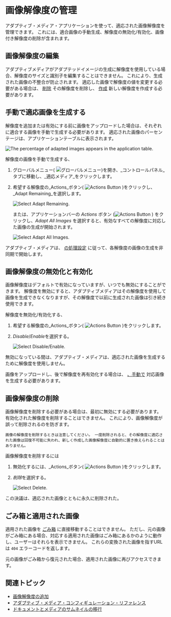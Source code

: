 # 画像解像度の管理

アダプティブ・メディア・アプリケーションを使って、適応された画像解像度を管理できます。 これには、適合画像の手動生成、解像度の無効化/有効化、画像付き解像度の削除が含まれます。

## 画像解像度の編集

アダプティブメディアがアダプテッドイメージの生成に解像度を使用している場合、解像度のサイズと識別子を編集することはできません。 これにより、生成された画像の不整合が防止されます。 適応した画像で解像度の値を変更する必要がある場合は、 [削除](#deleting-image-resolutions) その解像度を削除し、 [作成](./adding-image-resolutions.md) 新しい解像度を作成する必要があります。

## 手動で適応画像を生成する

解像度を追加または有効にする前に画像をアップロードした場合は、それぞれに適合する画像を手動で生成する必要があります。 適応された画像のパーセンテージは、アプリケーションテーブルに表示されます。

![The percentage of adapted images appears in the application table.](./managing-image-resolutions/images/01.png)

解像度の画像を手動で生成する、

1. グローバルメニュー( ![グローバルメニュー](../../../../images/icon-applications-menu.png))を開き、_コントロールパネル_タブに移動し、_適応メディア_をクリックします。

1. 希望する解像度の_Actions_ボタン( ![Actions Button](../../../../images/icon-actions.png) )をクリックし、_Adapt Remaining_を選択します。

   ![Select Adapt Remaining.](./managing-image-resolutions/images/02.png)

   または、アプリケーションバーの _Actions_ ボタン (![Actions Button](../../../../images/icon-actions.png) ) をクリックし、_Adapt All Images_ を選択すると、有効なすべての解像度に対応した画像の生成が開始されます。

   ![Select Adapt All Images.](./managing-image-resolutions/images/03.png)

アダプティブ・メディアは、 [の処理設定](./adaptive-media-configuration-reference.md#processes) に従って、各解像度の画像の生成を非同期で開始します。

## 画像解像度の無効化と有効化

画像解像度はデフォルトで有効になっていますが、いつでも無効にすることができます。 解像度を無効にすると、アダプティブメディアはその解像度を使用して画像を生成できなくなりますが、その解像度で以前に生成された画像は引き続き使用できます。

解像度を無効化/有効化する、

1. 希望する解像度の_Actions_ボタン( ![Actions Button](../../../../images/icon-actions.png) )をクリックします。

1. *Disable*/*Enable*を選択する。

   ![Select Disable/Enable.](./managing-image-resolutions/images/04.png)

無効になっている間は、アダプティブ・メディアは、適応された画像を生成するために解像度を使用しません。

画像をアップロードし、後で解像度を再有効化する場合は、 [、手動で](#manually-generating-adapted-images) 対応画像を生成する必要があります。

## 画像解像度の削除

画像解像度を削除する必要がある場合は、最初に無効にする必要があります。 有効化された解像度を削除することはできません。 これにより、画像解像度が誤って削除されるのを防ぎます。

```{warning}
画像の解像度を削除するときは注意してください。 一度削除されると、その解像度に適応された画像は回復不可能に失われ、新しく作成した画像解像度に自動的に置き換えられることはありません。
```

画像解像度を削除するには

1. 無効化するには、_Actions_ボタン( ![Actions Button](../../../../images/icon-actions.png) )をクリックします。

1. *削除*を選択する。

   ![Select Delete.](./managing-image-resolutions/images/05.png)

この決議は、適応された画像とともに永久に削除された。

## ごみ箱と適用された画像

適用された画像を [ごみ箱](../../../recycle-bin/recycle-bin-overview.md) に直接移動することはできません。 ただし、元の画像がごみ箱にある場合、対応する適用された画像はごみ箱にあるかのように動作し、ユーザーはそれらを表示できません。 これらの変換された画像を指すURLは `404` エラーコードを返します。

元の画像がごみ箱から復元された場合、適用された画像に再びアクセスできます。

## 関連トピック

* [画像解像度の追加](./adding-image-resolutions.md) 
* [アダプティブ・メディア・コンフィギュレーション・リファレンス](./adaptive-media-configuration-reference.md) 
* [ドキュメントとメディアのサムネイルの移行](./migrating-documents-and-media-thumbnails.md) 

